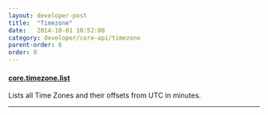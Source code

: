 ```yaml
---
layout: developer-post
title:  "Timezone"
date:   2014-10-01 10:52:00
category: developer/core-api/timezone
parent-order: 6
order: 0
---
```


#### [core.timezone.list]({{site.absoluteurl}}developer/core-api/timezone/core.timezone.list)

Lists all Time Zones and their offsets from UTC in minutes.

***